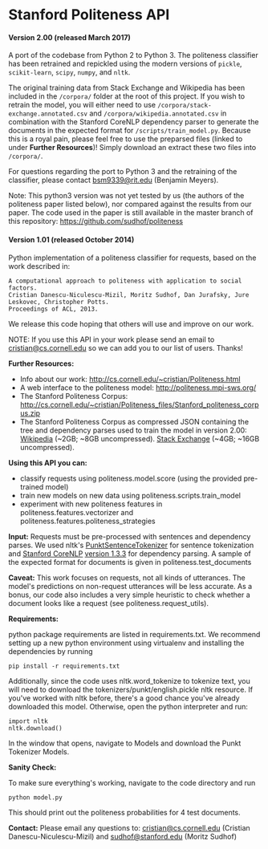 Stanford Politeness API
=======================

#### Version 2.00 (released March 2017)

A port of the codebase from Python 2 to Python 3. The politeness classifier has been retrained and repickled using the modern versions of `pickle`, `scikit-learn`, `scipy`, `numpy`, and `nltk`.

The original training data from Stack Exchange and Wikipedia has been included in the `/corpora/` folder at the root of this project. If you wish to retrain the model, you will either need to use `/corpora/stack-exchange.annotated.csv` and `/corpora/wikipedia.annotated.csv` in combination with the Stanford CoreNLP dependency parser to generate the documents in the expected format for `/scripts/train_model.py`. Because this is a royal pain, please feel free to use the preparsed files (linked to under <b>Further Resources</b>)! Simply download an extract these two files into `/corpora/`.

For questions regarding the port to Python 3 and the retraining of the classifier, please contact bsm9339@rit.edu (Benjamin Meyers).

Note: This python3 version was not yet tested by us (the authors of the politeness paper listed below), nor compared against the results from our paper.  The code used in the paper is still available in the master branch of this repository: https://github.com/sudhof/politeness
 
#### Version 1.01 (released October 2014)

Python implementation of a politeness classifier for requests, based on the work described in:

	A computational approach to politeness with application to social factors.
	Cristian Danescu-Niculescu-Mizil, Moritz Sudhof, Dan Jurafsky, Jure Leskovec, Christopher Potts.
	Proceedings of ACL, 2013.


We release this code hoping that others will use and improve on our work.

NOTE: If you use this API in your work please send an email to cristian@cs.cornell.edu so we can add you to our list of users.  Thanks!

**Further Resources:**

* Info about our work: http://cs.cornell.edu/~cristian/Politeness.html
* A web interface to the politeness model: http://politeness.mpi-sws.org/
* The Stanford Politeness Corpus: http://cs.cornell.edu/~cristian/Politeness_files/Stanford_politeness_corpus.zip
* The Stanford Politeness Corpus as compressed JSON containing the tree and dependency parses used to train the model in version 2.00: [Wikipedia](http://people.rc.rit.edu/~bsm9339/corpora/stanford_politeness/wikipedia.parsed.json.gz) (~2GB; ~8GB uncompressed). [Stack Exchange](http://people.rc.rit.edu/~bsm9339/corpora/stanford_politeness/stack-exchange.parsed.json.gz) (~4GB; ~16GB uncompressed).

**Using this API you can:**

* classify requests using politeness.model.score  (using the provided pre-trained model)
* train new models on new data using politeness.scripts.train_model
* experiment with new politeness features in politeness.features.vectorizer and politeness.features.politeness_strategies


**Input:** Requests must be pre-processed with sentences and dependency parses.  We used nltk's [PunktSentenceTokenizer](http://www.nltk.org/api/nltk.tokenize.html#module-nltk.tokenize.punkt) for sentence tokenization and [Stanford CoreNLP](http://nlp.stanford.edu/software/corenlp.shtml) [version 1.3.3](http://nlp.stanford.edu/software/stanford-corenlp-2012-07-09.tgz) for dependency parsing.  A sample of the expected format for documents is given in politeness.test_documents


**Caveat:** This work focuses on requests, not all kinds of utterances. The model's predictions on non-request utterances will be less accurate. As a bonus, our code also includes a very simple heuristic to check whether a document looks like a request (see politeness.request_utils).


**Requirements:**

python package requirements are listed in requirements.txt. We recommend setting up a new python environment using virtualenv and installing the dependencies by running

    pip install -r requirements.txt

Additionally, since the code uses nltk.word_tokenize to tokenize text, you will need to download the  tokenizers/punkt/english.pickle nltk resource. If you've worked with nltk before, there's a good chance you've already downloaded this model. Otherwise, open the python interpreter and run:

    import nltk
    nltk.download()

In the window that opens, navigate to Models and download the Punkt Tokenizer Models.


**Sanity Check:**

To make sure everything's working, navigate to the code directory and run

    python model.py

This should print out the politeness probabilities for 4 test documents.

**Contact:** Please email any questions to: cristian@cs.cornell.edu (Cristian Danescu-Niculescu-Mizil) and sudhof@stanford.edu (Moritz Sudhof)
